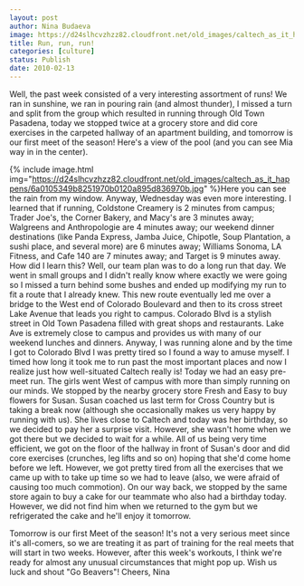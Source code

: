 ```yaml
---
layout: post
author: Nina Budaeva
image: https://d24slhcvzhzz82.cloudfront.net/old_images/caltech_as_it_happens/6a0105349b8251970b0128779858bb970c.jpg
title: Run, run, run!
categories: [culture]
status: Publish
date: 2010-02-13
---
```


Well, the past week consisted of a very interesting assortment of runs! We ran in sunshine, we ran in pouring rain (and almost thunder), I missed a turn and split from the group which resulted in running through Old Town Pasadena, today we stopped twice at a grocery store and did core exercises in the carpeted hallway of an apartment building, and tomorrow is our first meet of the season!
Here's a view of the pool (and you can see Mia way in in the center).


{% include image.html img="https://d24slhcvzhzz82.cloudfront.net/old_images/caltech_as_it_happens/6a0105349b8251970b0120a895d836970b.jpg" %}Here you can see the rain from my window. 
 Anyway, Wednesday was even more interesting. I learned that if running, Coldstone Creamery is 2 minutes from campus; Trader Joe's, the Corner Bakery, and Macy's are 3 minutes away; Walgreens and Anthropologie are 4 minutes away; our weekend dinner destinations (like Panda Express, Jamba Juice, Chipotle, Soup Plantation, a sushi place, and several more) are 6 minutes away; Williams Sonoma, LA Fitness, and Cafe 140 are 7 minutes away; and Target is 9 minutes away. How did I learn this? Well, our team plan was to do a long run that day. We went in small groups and I didn't really know where exactly we were going so I missed a turn behind some bushes and ended up modifying my run to fit a route that I already knew. This new route eventually led me over a bridge to the West end of Colorado Boulevard and then to its cross street Lake Avenue that leads you right to campus. Colorado Blvd is a stylish street in Old Town Pasadena filled with great shops and restaurants. Lake Ave is extremely close to campus and provides us with many of our weekend lunches and dinners. Anyway, I was running alone and by the time I got to Colorado Blvd I was pretty tired so I found a way to amuse myself. I timed how long it took me to run past the most important places and now I realize just how well-situated Caltech really is!
Today we had an easy pre-meet run. The girls went West of campus with more than simply running on our minds. We stopped by the nearby grocery store Fresh and Easy to buy flowers for Susan. Susan coached us last term for Cross Country but is taking a break now (although she occasionally makes us very happy by running with us). She lives close to Caltech and today was her birthday, so we decided to pay her a surprise visit. However, she wasn't home when we got there but we decided to wait for a while. All of us being very time efficient, we got on the floor of the hallway in front of Susan's door and did core exercises (crunches, leg lifts and so on) hoping that she'd come home before we left. However, we got pretty tired from all the exercises that we came up with to take up time so we had to leave (also, we were afraid of causing too much commotion). On our way back, we stopped by the same store again to buy a cake for our teammate who also had a birthday today. However, we did not find him when we returned to the gym but we refrigerated the cake and he'll enjoy it tomorrow.

Tomorrow is our first Meet of the season! It's not a very serious meet since it's all-comers, so we are treating it as part of training for the real meets that will start in two weeks. However, after this week's workouts, I think we're ready for almost any unusual circumstances that might pop up. Wish us luck and shout "Go Beavers"!
Cheers,
Nina
 
